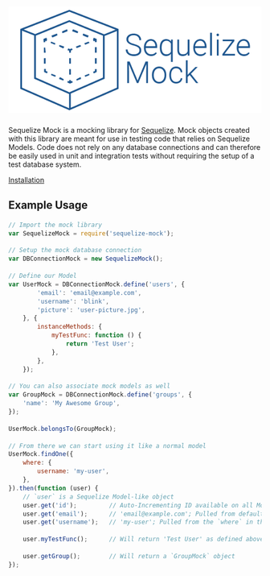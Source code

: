 # ![Sequelize Mock](images/text.logo.png)

Sequelize Mock is a mocking library for [Sequelize](http://sequelizejs.com). Mock objects created with this library are meant for use in testing code that relies on Sequelize Models. Code does not rely on any database connections and can therefore be easily used in unit and integration tests without requiring the setup of a test database system.

[Installation](docs/getting-started.md)

## Example Usage

```javascript
// Import the mock library
var SequelizeMock = require('sequelize-mock');

// Setup the mock database connection
var DBConnectionMock = new SequelizeMock();

// Define our Model
var UserMock = DBConnectionMock.define('users', {
        'email': 'email@example.com',
        'username': 'blink',
        'picture': 'user-picture.jpg',
    }, {
        instanceMethods: {
            myTestFunc: function () {
                return 'Test User';
            },
        },
    });

// You can also associate mock models as well
var GroupMock = DBConnectionMock.define('groups', {
    'name': 'My Awesome Group',
});

UserMock.belongsTo(GroupMock);

// From there we can start using it like a normal model
UserMock.findOne({
    where: {
        username: 'my-user',
    },
}).then(function (user) {
    // `user` is a Sequelize Model-like object
    user.get('id');         // Auto-Incrementing ID available on all Models
    user.get('email');      // 'email@example.com'; Pulled from default values
    user.get('username');   // 'my-user'; Pulled from the `where` in the query

    user.myTestFunc();      // Will return 'Test User' as defined above

    user.getGroup();        // Will return a `GroupMock` object
});
```
